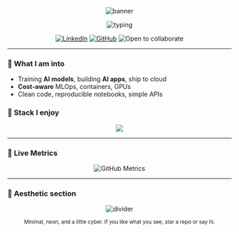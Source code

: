 <!-- Header banner -->
<p align="center">
  <img src="https://capsule-render.vercel.app/api?type=venom&height=220&text=Hemant%20Rajpal&fontColor=00ffd5&color=0:000000,100:0a0f1f&animation=fadeIn&desc=AI%20%7C%20ML%20%7C%20Cloud%20%7C%20DevOps&descAlignY=70&fontAlignY=35" alt="banner"/>
</p>

<!-- Typing line -->
<p align="center">
  <img src="https://readme-typing-svg.herokuapp.com?size=24&duration=3500&pause=800&center=true&vCenter=true&width=900&lines=Building+AI+apps%2C+training+models%2C+shipping+fast;Cloud+%2B+DevOps%2C+Python%2C+C%2FC%2B%2B;Always+learning%2C+always+iterating" alt="typing"/>
</p>

<!-- Social badges -->
<p align="center">
  <a href="https://www.linkedin.com/in/hemantrajpal9018/"><img alt="LinkedIn"
    src="https://img.shields.io/badge/LinkedIn-0A66C2?logo=linkedin&logoColor=white&style=for-the-badge"></a>
  <a href="https://github.com/HemantRajpal-9018"><img alt="GitHub"
    src="https://img.shields.io/badge/GitHub-111111?logo=github&logoColor=white&style=for-the-badge"></a>
  <img alt="Open to collaborate"
    src="https://img.shields.io/badge/Open%20to%20collab-%F0%9F%9A%80-00ffd5?style=for-the-badge">
</p>

---

### 🔭 What I am into
- Training **AI models**, building **AI apps**, ship to cloud
- **Cost-aware** MLOps, containers, GPUs
- Clean code, reproducible notebooks, simple APIs

### 🧰 Stack I enjoy
<p align="center">
  <img src="https://skillicons.dev/icons?i=python,cpp,aws,azure,docker,kubernetes,tensorflow,pytorch,git,linux,bash,regex,fastapi,vscode" />
</p>

---

### 📡 Live Metrics
<!-- This image is generated by the GitHub Action below -->
<p align="center">
  <img src="./github-metrics.svg" alt="GitHub Metrics"/>
</p>

---

### 🧊 Aesthetic section
<p align="center">
  <img src="https://capsule-render.vercel.app/api?type=rect&section=footer&height=100&color=0:00ffd5,100:6f00ff" alt="divider"/>
</p>

<p align="center">
  <sub>Minimal, neon, and a little cyber. If you like what you see, star a repo or say hi.</sub>
</p>
